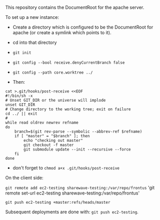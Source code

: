 
This repository contains the DocumentRoot for the apache server.

To set up a new instance:

- Create a directory which is configured to be the DocumentRoot for apache (or create a symlink which points to it).

- cd into that directory

- `git init`

- `git config --bool receive.denyCurrentBranch false`

- `git config --path core.worktree ../`

- Then:
```shell
cat >.git/hooks/post-receive <<EOF
#!/bin/sh -x
# Unset GIT_DIR or the universe will implode
unset GIT_DIR
# Change directory to the working tree; exit on failure
cd ../ || exit
#
while read oldrev newrev refname
do
    branch=$(git rev-parse --symbolic --abbrev-ref $refname)
    if [ "master" = "$branch" ]; then
        echo "checking out master"
        git checkout -f master
        git submodule update --init --recursive --force
    fi
done
```

- don't forget to `chmod a+x .git/hooks/post-receive`

On the client side:

`git remote add ec2-testing sharewave-testing:/var/repo/frontus`
'git remote set-url ec2-testing sharewave-testing:/var/repo/frontus'

`git push ec2-testing +master:refs/heads/master`


Subsequent deployments are done with: `git push ec2-testing`.

